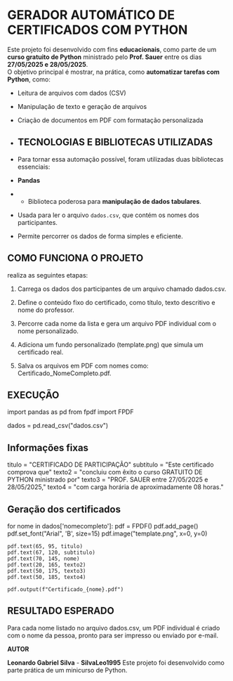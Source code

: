 # GERADOR AUTOMÁTICO DE CERTIFICADOS COM PYTHON

Este projeto foi desenvolvido com fins **educacionais**, como parte de um **curso gratuito de Python** ministrado pelo **Prof. Sauer** entre os dias **27/05/2025 e 28/05/2025**.  
O objetivo principal é mostrar, na prática, como **automatizar tarefas com Python**, como:

- Leitura de arquivos com dados (CSV)
- Manipulação de texto e geração de arquivos
- Criação de documentos em PDF com formatação personalizada

- ## TECNOLOGIAS E BIBLIOTECAS UTILIZADAS

- Para tornar essa automação possível, foram utilizadas duas bibliotecas essenciais:

- **Pandas**
- - Biblioteca poderosa para **manipulação de dados tabulares**.
- Usada para ler o arquivo `dados.csv`, que contém os nomes dos participantes.
- Permite percorrer os dados de forma simples e eficiente.

## COMO FUNCIONA O PROJETO

realiza as seguintes etapas:

1. Carrega os dados dos participantes de um arquivo chamado dados.csv.

2. Define o conteúdo fixo do certificado, como título, texto descritivo e nome do professor.

3. Percorre cada nome da lista e gera um arquivo PDF individual com o nome personalizado.

4. Adiciona um fundo personalizado (template.png) que simula um certificado real.

5. Salva os arquivos em PDF com nomes como: Certificado_NomeCompleto.pdf.

## EXECUÇÃO

import pandas as pd
from fpdf import FPDF

dados = pd.read_csv("dados.csv")

## Informações fixas
titulo = "CERTIFICADO DE PARTICIPAÇÃO"
subtitulo = "Este certificado comprova que"
texto2 = "concluiu com êxito o curso GRATUITO DE PYTHON ministrado por"
texto3 = "PROF. SAUER entre 27/05/2025 e 28/05/2025,"
texto4 = "com carga horária de aproximadamente 08 horas."

## Geração dos certificados
for nome in dados['nomecompleto']:
    pdf = FPDF()
    pdf.add_page()
    pdf.set_font("Arial", 'B', size=15)
    pdf.image("template.png", x=0, y=0)

    pdf.text(65, 95, titulo)
    pdf.text(67, 120, subtitulo)
    pdf.text(70, 145, nome)
    pdf.text(20, 165, texto2)
    pdf.text(50, 175, texto3)
    pdf.text(50, 185, texto4)

    pdf.output(f"Certificado_{nome}.pdf")

## RESULTADO ESPERADO

Para cada nome listado no arquivo dados.csv, um PDF individual é criado com o nome da pessoa, pronto para ser impresso ou enviado por e-mail.

**AUTOR**

**Leonardo Gabriel Silva** - **SilvaLeo1995**
Este projeto foi desenvolvido como parte prática de um minicurso de Python.
